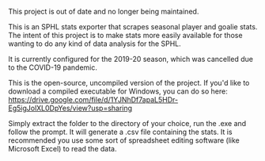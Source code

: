 This project is out of date and no longer being maintained.

This is an SPHL stats exporter that scrapes seasonal player and goalie stats. The intent of this project is to make stats more easily available for those wanting to do any kind of data analysis for the SPHL.

It is currently configured for the 2019-20 season, which was cancelled due to the COVID-19 pandemic.

This is the open-source, uncompiled version of the project. If you'd like to download a compiled executable for Windows, you can do so here: https://drive.google.com/file/d/1YJNhDf7apaL5HDr-Eg5igJolXL0DpYes/view?usp=sharing

Simply extract the folder to the directory of your choice, run the .exe and follow the prompt. It will generate a .csv file containing the stats. It is recommended you use some sort of spreadsheet editing software (like Microsoft Excel) to read the data.

